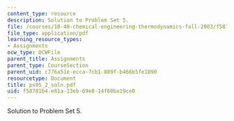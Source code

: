 ```yaml
---
content_type: resource
description: Solution to Problem Set 5.
file: /courses/10-40-chemical-engineering-thermodynamics-fall-2003/f58781b4e81a13eb69e814f60ba19ce0_ps05_2_soln.pdf
file_type: application/pdf
learning_resource_types:
- Assignments
ocw_type: OCWFile
parent_title: Assignments
parent_type: CourseSection
parent_uid: c776a51e-ecca-7cb1-889f-b466b5fe1890
resourcetype: Document
title: ps05_2_soln.pdf
uid: f58781b4-e81a-13eb-69e8-14f60ba19ce0
---
```

Solution to Problem Set 5.

